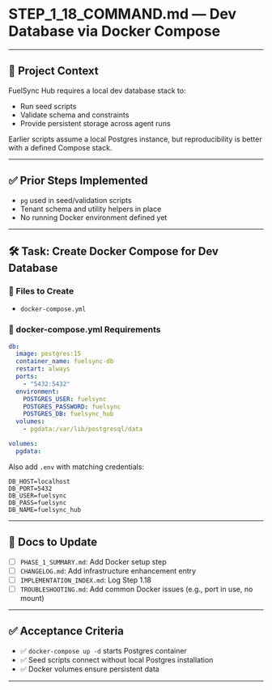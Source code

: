 # STEP\_1\_18\_COMMAND.md — Dev Database via Docker Compose

---

## 🧠 Project Context

FuelSync Hub requires a local dev database stack to:

* Run seed scripts
* Validate schema and constraints
* Provide persistent storage across agent runs

Earlier scripts assume a local Postgres instance, but reproducibility is better with a defined Compose stack.

---

## ✅ Prior Steps Implemented

* `pg` used in seed/validation scripts
* Tenant schema and utility helpers in place
* No running Docker environment defined yet

---

## 🛠 Task: Create Docker Compose for Dev Database

### 📂 Files to Create

* `docker-compose.yml`

### 📄 docker-compose.yml Requirements

```yaml
db:
  image: postgres:15
  container_name: fuelsync-db
  restart: always
  ports:
    - "5432:5432"
  environment:
    POSTGRES_USER: fuelsync
    POSTGRES_PASSWORD: fuelsync
    POSTGRES_DB: fuelsync_hub
  volumes:
    - pgdata:/var/lib/postgresql/data

volumes:
  pgdata:
```

Also add `.env` with matching credentials:

```
DB_HOST=localhost
DB_PORT=5432
DB_USER=fuelsync
DB_PASS=fuelsync
DB_NAME=fuelsync_hub
```

---

## 📓 Docs to Update

* [ ] `PHASE_1_SUMMARY.md`: Add Docker setup step
* [ ] `CHANGELOG.md`: Add infrastructure enhancement entry
* [ ] `IMPLEMENTATION_INDEX.md`: Log Step 1.18
* [ ] `TROUBLESHOOTING.md`: Add common Docker issues (e.g., port in use, no mount)

---

## ✅ Acceptance Criteria

* ✅ `docker-compose up -d` starts Postgres container
* ✅ Seed scripts connect without local Postgres installation
* ✅ Docker volumes ensure persistent data

---

